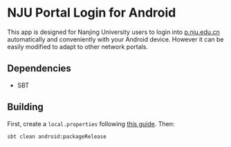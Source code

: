 # NJU Portal Login for Android
This app is designed for Nanjing University users to login into [p.nju.edu.cn](http://p.nju.edu.cn) automatically and
 conveniently with your Android device. However it can be easily modified to adapt to other network portals.

## Dependencies
* SBT

## Building
First, create a `local.properties` following [this guide](https://github.com/pfn/android-sdk-plugin#usage). Then:

    sbt clean android:packageRelease
